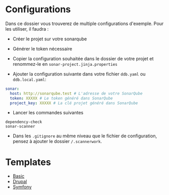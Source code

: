 Configurations
===

Dans ce dossier vous trouverez de multiple configurations d'exemple. Pour les utiliser, il faudra :

* Créer le projet sur votre sonarqube

* Générer le token nécessaire

* Copier la configuration souhaitée dans le dossier de votre projet et renommez-le en `sonar-project.jinja.properties`

* Ajouter la configuration suivante dans votre fichier `ddb.yaml` ou `ddb.local.yaml`:

```yaml
sonar:
  host: http://sonarqube.test # L'adresse de votre SonarQube
  token: XXXXX # Le token généré dans SonarQube
  project_key: XXXXX # La clé projet généré dans SonarQube 
```

* Lancer les commandes suivantes

```
dependency-check
sonar-scanner
```

* Dans les `.gitignore` au même niveau que le fichier de configuration, pensez à ajouter le dossier `/.scannerwork`.

# Templates

* [Basic](basic.jinja.properties)
* [Drupal](drupal.jinja.properties)
* [Symfony](symfony.jinja.properties)